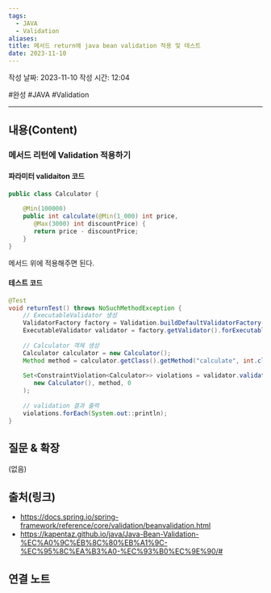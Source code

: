 ```yaml
---
tags:
  - JAVA
  - Validation
aliases: 
title: 메서드 return에 java bean validation 적용 및 테스트
date: 2023-11-10
---
```

작성 날짜: 2023-11-10
작성 시간: 12:04

#완성 #JAVA #Validation 

----
## 내용(Content)
### 메서드 리턴에 Validation 적용하기

#### 파라미터 validaiton 코드

```java
public class Calculator {  
  
    @Min(100000)  
    public int calculate(@Min(1_000) int price,  
       @Max(3000) int discountPrice) {  
       return price - discountPrice;  
    }  
}
```

메서드 위에 적용해주면 된다.


#### 테스트 코드

```java
@Test  
void returnTest() throws NoSuchMethodException {  
    // ExecutableValidator 생성  
    ValidatorFactory factory = Validation.buildDefaultValidatorFactory();  
    ExecutableValidator validator = factory.getValidator().forExecutables();  
  
    // Calculator 객체 생성  
    Calculator calculator = new Calculator();  
    Method method = calculator.getClass().getMethod("calculate", int.class, int.class);  
  
    Set<ConstraintViolation<Calculator>> violations = validator.validateReturnValue(  
       new Calculator(), method, 0  
    );  
  
    // validation 결과 출력  
    violations.forEach(System.out::println);  
}
```


## 질문 & 확장

(없음)

## 출처(링크)
- https://docs.spring.io/spring-framework/reference/core/validation/beanvalidation.html
- https://kapentaz.github.io/java/Java-Bean-Validation-%EC%A0%9C%EB%8C%80%EB%A1%9C-%EC%95%8C%EA%B3%A0-%EC%93%B0%EC%9E%90/#

## 연결 노트










